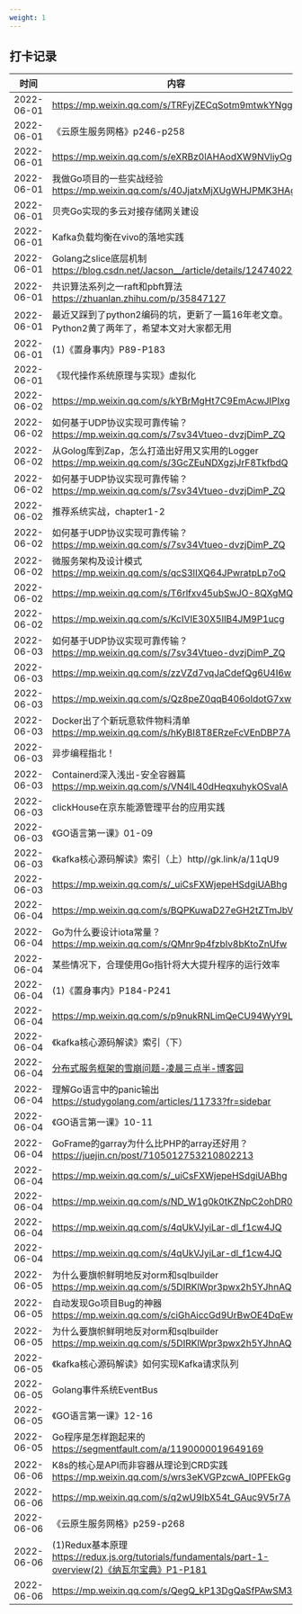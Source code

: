 ```yaml
---
weight: 1
---
```


## 打卡记录

| 时间  |  内容  |
| ---- | ---- |
| 2022-06-01 |https://mp.weixin.qq.com/s/TRFyjZECqSotm9mtwkYNgg|
| 2022-06-01 |《云原生服务网格》p246-p258|
| 2022-06-01 |https://mp.weixin.qq.com/s/eXRBz0lAHAodXW9NVliyOg|
| 2022-06-01 |我做Go项目的一些实战经验 https://mp.weixin.qq.com/s/40JjatxMjXUgWHJPMK3HAg|
| 2022-06-01 |贝壳Go实现的多云对接存储网关建设|
| 2022-06-01 |Kafka负载均衡在vivo的落地实践|
| 2022-06-01 |Golang之slice底层机制 https://blog.csdn.net/Jacson__/article/details/124740220|
| 2022-06-01 |共识算法系列之一raft和pbft算法 https://zhuanlan.zhihu.com/p/35847127|
| 2022-06-01 |最近又踩到了python2编码的坑，更新了一篇16年老文章。Python2黄了两年了，希望本文对大家都无用|
| 2022-06-01 |(1)《置身事内》P89-P183|
| 2022-06-01 |《现代操作系统原理与实现》虚拟化|
| 2022-06-02 |https://mp.weixin.qq.com/s/kYBrMgHt7C9EmAcwJIPIxg|
| 2022-06-02 |如何基于UDP协议实现可靠传输？ https://mp.weixin.qq.com/s/7sv34Vtueo-dvzjDimP_ZQ|
| 2022-06-02 |从Golog库到Zap，怎么打造出好用又实用的Logger https://mp.weixin.qq.com/s/3GcZEuNDXgzjJrF8TkfbdQ|
| 2022-06-02 |如何基于UDP协议实现可靠传输？ https://mp.weixin.qq.com/s/7sv34Vtueo-dvzjDimP_ZQ|
| 2022-06-02 |推荐系统实战，chapter1-2|
| 2022-06-02 |如何基于UDP协议实现可靠传输？ https://mp.weixin.qq.com/s/7sv34Vtueo-dvzjDimP_ZQ|
| 2022-06-02 |微服务架构及设计模式 https://mp.weixin.qq.com/s/qcS3lIXQ64JPwratpLp7oQ|
| 2022-06-02 |https://mp.weixin.qq.com/s/T6rlfxv45ubSwJO-8QXgMQ|
| 2022-06-02 |https://mp.weixin.qq.com/s/KcIVIE30X5IlB4JM9P1ucg|
| 2022-06-03 |如何基于UDP协议实现可靠传输？ https://mp.weixin.qq.com/s/7sv34Vtueo-dvzjDimP_ZQ|
| 2022-06-03 |https://mp.weixin.qq.com/s/zzVZd7vqJaCdefQg6U4I6w|
| 2022-06-03 |https://mp.weixin.qq.com/s/Qz8peZ0qqB406oIdotG7xw|
| 2022-06-03 |Docker出了个新玩意软件物料清单 https://mp.weixin.qq.com/s/hKyBI8T8ERzeFcVEnDBP7A|
| 2022-06-03 |异步编程指北！|
| 2022-06-03 |Containerd深入浅出-安全容器篇 https://mp.weixin.qq.com/s/VN4lL40dHeqxuhykOSvalA|
| 2022-06-03 |clickHouse在京东能源管理平台的应用实践|
| 2022-06-03 |《GO语言第一课》01-09|
| 2022-06-03 |《kafka核心源码解读》索引（上）http//gk.link/a/11qU9|
| 2022-06-03 |https://mp.weixin.qq.com/s/_uiCsFXWjepeHSdgiUABhg|
| 2022-06-04 |https://mp.weixin.qq.com/s/BQPKuwaD27eGH2tZTmJbVA|
| 2022-06-04 |Go为什么要设计iota常量？ https://mp.weixin.qq.com/s/QMnr9p4fzbIv8bKtoZnUfw|
| 2022-06-04 |某些情况下，合理使用Go指针将大大提升程序的运行效率|
| 2022-06-04 |(1)《置身事内》P184-P241|
| 2022-06-04 |https://mp.weixin.qq.com/s/p9nukRNLimQeCU94WyY9LA|
| 2022-06-04 |《kafka核心源码解读》索引（下）|
| 2022-06-04 |[分布式服务框架的雪崩问题-凌晨三点半-博客园]( https://www.cnblogs.com/vveiliang/p/6643907.html)|
| 2022-06-04 |理解Go语言中的panic输出 https://studygolang.com/articles/11733?fr=sidebar|
| 2022-06-04 |《GO语言第一课》10-11|
| 2022-06-04 |GoFrame的garray为什么比PHP的array还好用？ https://juejin.cn/post/7105012753210802213|
| 2022-06-04 |https://mp.weixin.qq.com/s/_uiCsFXWjepeHSdgiUABhg|
| 2022-06-04 |https://mp.weixin.qq.com/s/ND_W1g0k0tKZNpC2ohDR0w|
| 2022-06-04 |https://mp.weixin.qq.com/s/4qUkVJyiLar-dl_f1cw4JQ|
| 2022-06-04 |https://mp.weixin.qq.com/s/4qUkVJyiLar-dl_f1cw4JQ|
| 2022-06-05 |为什么要旗帜鲜明地反对orm和sqlbuilder https://mp.weixin.qq.com/s/5DIRKlWpr3pwx2h5YJhnAQ|
| 2022-06-05 |自动发现Go项目Bug的神器 https://mp.weixin.qq.com/s/ciGhAiccGd9UrBwOE4DqEw|
| 2022-06-05 |为什么要旗帜鲜明地反对orm和sqlbuilder https://mp.weixin.qq.com/s/5DIRKlWpr3pwx2h5YJhnAQ|
| 2022-06-05 |《kafka核心源码解读》如何实现Kafka请求队列|
| 2022-06-05 |Golang事件系统EventBus|
| 2022-06-05 |《GO语言第一课》12-16|
| 2022-06-05 |Go程序是怎样跑起来的 https://segmentfault.com/a/1190000019649169|
| 2022-06-06 |K8s的核心是API而非容器从理论到CRD实践 https://mp.weixin.qq.com/s/wrs3eKVGPzcwA_I0PFEkGg|
| 2022-06-06 |https://mp.weixin.qq.com/s/q2wU9IbX54t_GAuc9V5r7A|
| 2022-06-06 |《云原生服务网格》p259-p268|
| 2022-06-06 |(1)Redux基本原理 https://redux.js.org/tutorials/fundamentals/part-1-overview(2)《纳瓦尔宝典》P1-P181|
| 2022-06-06 |https://mp.weixin.qq.com/s/QegQ_kP13DgQaSfPAwSM3w|
